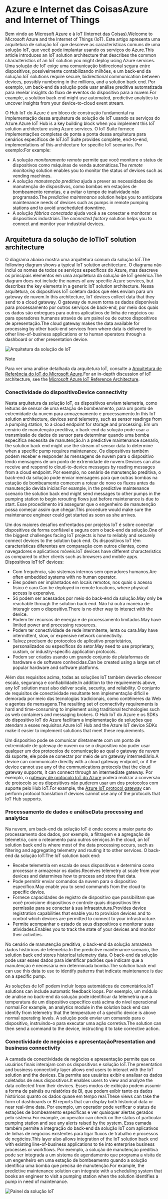 
# <a name="azure-and-internet-of-things"></a><span data-ttu-id="52491-101">Azure e Internet das Coisas</span><span class="sxs-lookup"><span data-stu-id="52491-101">Azure and Internet of Things</span></span>

<span data-ttu-id="52491-102">Bem vindo ao Microsoft Azure e à IoT (Internet das Coisas).</span><span class="sxs-lookup"><span data-stu-id="52491-102">Welcome to Microsoft Azure and the Internet of Things (IoT).</span></span> <span data-ttu-id="52491-103">Este artigo apresenta uma arquitetura de solução IoT que descreve as características comuns de uma solução IoT, que você pode implantar usando os serviços do Azure.</span><span class="sxs-lookup"><span data-stu-id="52491-103">This article introduces an IoT solution architecture that describes the common characteristics of an IoT solution you might deploy using Azure services.</span></span> <span data-ttu-id="52491-104">Uma solução de IoT exige uma comunicação bidirecional segura entre dispositivos, possivelmente contabilizando milhões, e um back-end da solução.</span><span class="sxs-lookup"><span data-stu-id="52491-104">IoT solutions require secure, bidirectional communication between devices, possibly numbering in the millions, and a solution back end.</span></span> <span data-ttu-id="52491-105">Por exemplo, um back-end da solução pode usar análise preditiva automatizada para revelar insights do fluxo de eventos do dispositivo para a nuvem.</span><span class="sxs-lookup"><span data-stu-id="52491-105">For example, a solution back end might use automated, predictive analytics to uncover insights from your device-to-cloud event stream.</span></span>

<span data-ttu-id="52491-106">O Hub IoT do Azure é um bloco de construção fundamental na implementação dessa arquitetura de solução de IoT usando os serviços do Azure.</span><span class="sxs-lookup"><span data-stu-id="52491-106">Azure IoT Hub is a key building block when you implement this IoT solution architecture using Azure services.</span></span> <span data-ttu-id="52491-107">O IoT Suite fornece implementações completas de ponta a ponta dessa arquitetura para cenários específicos de IoT.</span><span class="sxs-lookup"><span data-stu-id="52491-107">IoT Suite provides complete, end-to-end, implementations of this architecture for specific IoT scenarios.</span></span> <span data-ttu-id="52491-108">Por exemplo:</span><span class="sxs-lookup"><span data-stu-id="52491-108">For example:</span></span>

* <span data-ttu-id="52491-109">A solução *monitoramento remoto* permite que você monitore o status de dispositivos como máquinas de venda automáticas.</span><span class="sxs-lookup"><span data-stu-id="52491-109">The *remote monitoring* solution enables you to monitor the status of devices such as vending machines.</span></span>
* <span data-ttu-id="52491-110">A solução *manutenção preditiva* ajuda a prever as necessidades de manutenção de dispositivos, como bombas em estações de bombeamento remotas, e a evitar o tempo de inatividade não programado.</span><span class="sxs-lookup"><span data-stu-id="52491-110">The *predictive maintenance* solution helps you to anticipate maintenance needs of devices such as pumps in remote pumping stations and to avoid unscheduled downtime.</span></span>
* <span data-ttu-id="52491-111">A solução *fábrica conectada* ajuda você a se conectar e monitorar os dispositivos industriais.</span><span class="sxs-lookup"><span data-stu-id="52491-111">The *connected factory* solution helps you to connect and monitor your industrial devices.</span></span>

## <a name="iot-solution-architecture"></a><span data-ttu-id="52491-112">Arquitetura da solução de IoT</span><span class="sxs-lookup"><span data-stu-id="52491-112">IoT solution architecture</span></span>

<span data-ttu-id="52491-113">O diagrama abaixo mostra uma arquitetura comum da solução IoT.</span><span class="sxs-lookup"><span data-stu-id="52491-113">The following diagram shows a typical IoT solution architecture.</span></span> <span data-ttu-id="52491-114">O diagrama não inclui os nomes de todos os serviços específicos do Azure, mas descreve os principais elementos em uma arquitetura da solução de IoT genérica.</span><span class="sxs-lookup"><span data-stu-id="52491-114">The diagram does not include the names of any specific Azure services, but describes the key elements in a generic IoT solution architecture.</span></span> <span data-ttu-id="52491-115">Nessa arquitetura, os dispositivos IoT coletam dados que eles enviam para um gateway de nuvem.</span><span class="sxs-lookup"><span data-stu-id="52491-115">In this architecture, IoT devices collect data that they send to a cloud gateway.</span></span> <span data-ttu-id="52491-116">O gateway de nuvem torna os dados disponíveis para processamento por outros serviços de back-end, por meio dos quais os dados são entregues para outros aplicativos de linha de negócios ou para operadores humanos através de um painel ou de outros dispositivos de apresentação.</span><span class="sxs-lookup"><span data-stu-id="52491-116">The cloud gateway makes the data available for processing by other back-end services from where data is delivered to other line-of-business applications or to human operators through a dashboard or other presentation device.</span></span>

![Arquitetura da solução de IoT][img-solution-architecture]

> [!NOTE]
> <span data-ttu-id="52491-118">Para ver uma análise detalhada da arquitetura IoT, consulte a [Arquitetura de Referência do IoT do Microsoft Azure][lnk-refarch].</span><span class="sxs-lookup"><span data-stu-id="52491-118">For an in-depth discussion of IoT architecture, see the [Microsoft Azure IoT Reference Architecture][lnk-refarch].</span></span>

### <a name="device-connectivity"></a><span data-ttu-id="52491-119">Conectividade do dispositivo</span><span class="sxs-lookup"><span data-stu-id="52491-119">Device connectivity</span></span>

<span data-ttu-id="52491-120">Nesta arquitetura da solução IoT, os dispositivos enviam telemetria, como leituras de sensor de uma estação de bombeamento, para um ponto de extremidade da nuvem para armazenamento e processamento.</span><span class="sxs-lookup"><span data-stu-id="52491-120">In this IoT solution architecture, devices send telemetry, such as sensor readings from a pumping station, to a cloud endpoint for storage and processing.</span></span> <span data-ttu-id="52491-121">Em um cenário de manutenção preditiva, o back-end da solução pode usar a transmissão de dados do sensor para determinar quando uma bomba específica necessita de manutenção.</span><span class="sxs-lookup"><span data-stu-id="52491-121">In a predictive maintenance scenario, the solution back end might use the stream of sensor data to determine when a specific pump requires maintenance.</span></span> <span data-ttu-id="52491-122">Os dispositivos também podem receber e responder às mensagens de nuvem para o dispositivo lendo mensagens de um ponto de extremidade de nuvem.</span><span class="sxs-lookup"><span data-stu-id="52491-122">Devices can also receive and respond to cloud-to-device messages by reading messages from a cloud endpoint.</span></span> <span data-ttu-id="52491-123">Por exemplo, no cenário de manutenção preditiva, o back-end da solução pode enviar mensagens para que outras bombas na estação de bombeamento comecem a rotear de novo os fluxos antes da manutenção devida iniciar.</span><span class="sxs-lookup"><span data-stu-id="52491-123">For example, in the predictive maintenance scenario the solution back end might send messages to other pumps in the pumping station to begin rerouting flows just before maintenance is due to start.</span></span> <span data-ttu-id="52491-124">Esse procedimento irá assegurar que o engenheiro de manutenção possa começar assim que chegar.</span><span class="sxs-lookup"><span data-stu-id="52491-124">This procedure would make sure the maintenance engineer could get started as soon as she arrives.</span></span>

<span data-ttu-id="52491-125">Um dos maiores desafios enfrentados por projetos IoT é sobre conectar dispositivos de forma confiável e segura com o back-end da solução.</span><span class="sxs-lookup"><span data-stu-id="52491-125">One of the biggest challenges facing IoT projects is how to reliably and securely connect devices to the solution back end.</span></span> <span data-ttu-id="52491-126">Os dispositivos IoT têm características diferentes em comparação com outros clientes, como navegadores e aplicativos móveis.</span><span class="sxs-lookup"><span data-stu-id="52491-126">IoT devices have different characteristics as compared to other clients such as browsers and mobile apps.</span></span> <span data-ttu-id="52491-127">Dispositivos IoT:</span><span class="sxs-lookup"><span data-stu-id="52491-127">IoT devices:</span></span>

* <span data-ttu-id="52491-128">Com frequência, são sistemas internos sem operadores humanos.</span><span class="sxs-lookup"><span data-stu-id="52491-128">Are often embedded systems with no human operator.</span></span>
* <span data-ttu-id="52491-129">Eles podem ser implantados em locais remotos, nos quais o acesso físico é caro.</span><span class="sxs-lookup"><span data-stu-id="52491-129">Can be deployed in remote locations, where physical access is expensive.</span></span>
* <span data-ttu-id="52491-130">Só podem ser acessados por meio do back-end da solução.</span><span class="sxs-lookup"><span data-stu-id="52491-130">May only be reachable through the solution back end.</span></span> <span data-ttu-id="52491-131">Não há outra maneira de interagir com o dispositivo.</span><span class="sxs-lookup"><span data-stu-id="52491-131">There is no other way to interact with the device.</span></span>
* <span data-ttu-id="52491-132">Podem ter recursos de energia e de processamento limitados.</span><span class="sxs-lookup"><span data-stu-id="52491-132">May have limited power and processing resources.</span></span>
* <span data-ttu-id="52491-133">Podem ter conectividade de rede intermitente, lenta ou cara.</span><span class="sxs-lookup"><span data-stu-id="52491-133">May have intermittent, slow, or expensive network connectivity.</span></span>
* <span data-ttu-id="52491-134">Talvez precisem de protocolos de aplicativo proprietários, personalizados ou específicos do setor.</span><span class="sxs-lookup"><span data-stu-id="52491-134">May need to use proprietary, custom, or industry-specific application protocols.</span></span>
* <span data-ttu-id="52491-135">Podem ser criados usando um grande conjunto de plataformas de hardware e de software conhecidas.</span><span class="sxs-lookup"><span data-stu-id="52491-135">Can be created using a large set of popular hardware and software platforms.</span></span>

<span data-ttu-id="52491-136">Além dos requisitos acima, todas as soluções IoT também deverão oferecer escala, segurança e confiabilidade.</span><span class="sxs-lookup"><span data-stu-id="52491-136">In addition to the requirements above, any IoT solution must also deliver scale, security, and reliability.</span></span> <span data-ttu-id="52491-137">O conjunto de requisitos de conectividade resultante tem implementação difícil e demorada por meio das tecnologias tradicionais, como contêineres da Web e agentes de mensagens.</span><span class="sxs-lookup"><span data-stu-id="52491-137">The resulting set of connectivity requirements is hard and time-consuming to implement using traditional technologies such as web containers and messaging brokers.</span></span> <span data-ttu-id="52491-138">O Hub IoT do Azure e os SDKs do dispositivo IoT do Azure facilitam a implementação de soluções que atendam a esses requisitos.</span><span class="sxs-lookup"><span data-stu-id="52491-138">Azure IoT Hub and the Azure IoT device SDKs make it easier to implement solutions that meet these requirements.</span></span>

<span data-ttu-id="52491-139">Um dispositivo pode se comunicar diretamente com um ponto de extremidade de gateway de nuvem ou se o dispositivo não puder usar qualquer um dos protocolos de comunicação ao qual o gateway de nuvem dá suporte, ele pode se conectar por meio de um gateway intermediário.</span><span class="sxs-lookup"><span data-stu-id="52491-139">A device can communicate directly with a cloud gateway endpoint, or if the device cannot use any of the communications protocols that the cloud gateway supports, it can connect through an intermediate gateway.</span></span> <span data-ttu-id="52491-140">Por exemplo, o [gateway de protocolo IoT do Azure][lnk-protocol-gateway] poderá realizar a conversão de protocolo se os dispositivos não puderem usar um dos protocolos com suporte pelo Hub IoT.</span><span class="sxs-lookup"><span data-stu-id="52491-140">For example, the [Azure IoT protocol gateway][lnk-protocol-gateway] can perform protocol translation if devices cannot use any of the protocols that IoT Hub supports.</span></span>

### <a name="data-processing-and-analytics"></a><span data-ttu-id="52491-141">Processamento de dados e análise</span><span class="sxs-lookup"><span data-stu-id="52491-141">Data processing and analytics</span></span>

<span data-ttu-id="52491-142">Na nuvem, um back-end da solução IoT é onde ocorre a maior parte do processamento dos dados, por exemplo, a filtragem e a agregação de telemetria, com o roteamento para outros serviços.</span><span class="sxs-lookup"><span data-stu-id="52491-142">In the cloud, an IoT solution back end is where most of the data processing occurs, such as filtering and aggregating telemetry and routing it to other services.</span></span> <span data-ttu-id="52491-143">O back-end da solução IoT:</span><span class="sxs-lookup"><span data-stu-id="52491-143">The IoT solution back end:</span></span>

* <span data-ttu-id="52491-144">Recebe telemetria em escala de seus dispositivos e determina como processar e armazenar os dados.</span><span class="sxs-lookup"><span data-stu-id="52491-144">Receives telemetry at scale from your devices and determines how to process and store that data.</span></span> 
* <span data-ttu-id="52491-145">Pode permitir enviar comandos da nuvem para o dispositivo específico.</span><span class="sxs-lookup"><span data-stu-id="52491-145">May enable you to send commands from the cloud to specific device.</span></span>
* <span data-ttu-id="52491-146">Fornece capacidades de registro de dispositivo que possibilitam que você provisione dispositivos e controle quais dispositivos têm permissão para se conectar à sua infraestrutura.</span><span class="sxs-lookup"><span data-stu-id="52491-146">Provides device registration capabilities that enable you to provision devices and to control which devices are permitted to connect to your infrastructure.</span></span>
* <span data-ttu-id="52491-147">Permite acompanhar o estado de seus dispositivos e monitorar suas atividades.</span><span class="sxs-lookup"><span data-stu-id="52491-147">Enables you to track the state of your devices and monitor their activities.</span></span>

<span data-ttu-id="52491-148">No cenário de manutenção preditiva, o back-end da solução armazena dados históricos de telemetria.</span><span class="sxs-lookup"><span data-stu-id="52491-148">In the predictive maintenance scenario, the solution back end stores historical telemetry data.</span></span> <span data-ttu-id="52491-149">O back-end da solução pode usar esses dados para identificar padrões que indicam que a manutenção é necessária em determinada bomba.</span><span class="sxs-lookup"><span data-stu-id="52491-149">The solution back end can use this data to use to identify patterns that indicate maintenance is due on a specific pump.</span></span>

<span data-ttu-id="52491-150">As soluções de IoT podem incluir loops automáticos de comentários.</span><span class="sxs-lookup"><span data-stu-id="52491-150">IoT solutions can include automatic feedback loops.</span></span> <span data-ttu-id="52491-151">Por exemplo, um módulo de análise no back-end da solução pode identificar da telemetria que a temperatura de um dispositivo específico está acima do nível operacional normal.</span><span class="sxs-lookup"><span data-stu-id="52491-151">For example, an analytics module in the solution back end can identify from telemetry that the temperature of a specific device is above normal operating levels.</span></span> <span data-ttu-id="52491-152">A solução pode enviar um comando para o dispositivo, instruindo-o para executar uma ação corretiva.</span><span class="sxs-lookup"><span data-stu-id="52491-152">The solution can then send a command to the device, instructing it to take corrective action.</span></span>

### <a name="presentation-and-business-connectivity"></a><span data-ttu-id="52491-153">Conectividade de negócios e apresentação</span><span class="sxs-lookup"><span data-stu-id="52491-153">Presentation and business connectivity</span></span>

<span data-ttu-id="52491-154">A camada de conectividade de negócios e apresentação permite que os usuários finais interajam com os dispositivos e solução IoT.</span><span class="sxs-lookup"><span data-stu-id="52491-154">The presentation and business connectivity layer allows end users to interact with the IoT solution and the devices.</span></span> <span data-ttu-id="52491-155">Ela permite aos usuários exibir e analisar os dados coletados de seus dispositivos.</span><span class="sxs-lookup"><span data-stu-id="52491-155">It enables users to view and analyze the data collected from their devices.</span></span> <span data-ttu-id="52491-156">Esses modos de exibição podem assumir a forma de painéis ou relatórios de BI, que podem exibir tanto os dados históricos quanto os dados quase em tempo real.</span><span class="sxs-lookup"><span data-stu-id="52491-156">These views can take the form of dashboards or BI reports that can display both historical data or near real-time data.</span></span> <span data-ttu-id="52491-157">Por exemplo, um operador pode verificar o status de estações de bombeamento específicas e ver quaisquer alertas gerados pelo sistema.</span><span class="sxs-lookup"><span data-stu-id="52491-157">For example, an operator can check on the status of particular pumping station and see any alerts raised by the system.</span></span> <span data-ttu-id="52491-158">Essa camada também permite a integração do back-end da solução IoT com aplicativos de linhas de negócios existentes para ligar fluxos de trabalho e processos de negócios.</span><span class="sxs-lookup"><span data-stu-id="52491-158">This layer also allows integration of the IoT solution back end with existing line-of-business applications to tie into enterprise business processes or workflows.</span></span> <span data-ttu-id="52491-159">Por exemplo, a solução de manutenção preditiva pode ser integrada a um sistema de agendamento que programa a visita de um engenheiro em uma estação de bombeamento quando a solução identifica uma bomba que precisa de manutenção.</span><span class="sxs-lookup"><span data-stu-id="52491-159">For example, the predictive maintenance solution can integrate with a scheduling system that books an engineer to visit a pumping station when the solution identifies a pump in need of maintenance.</span></span>

![Painel da solução IoT][img-dashboard]

[img-solution-architecture]: ./media/iot-azure-and-iot/iot-reference-architecture.png
[img-dashboard]: ./media/iot-azure-and-iot/iot-suite.png

[lnk-machinelearning]: http://azure.microsoft.com/documentation/services/machine-learning/
[Azure IoT Suite]: http://azure.microsoft.com/solutions/iot
[lnk-protocol-gateway]:  ../articles/iot-hub/iot-hub-protocol-gateway.md
[lnk-refarch]: http://download.microsoft.com/download/A/4/D/A4DAD253-BC21-41D3-B9D9-87D2AE6F0719/Microsoft_Azure_IoT_Reference_Architecture.pdf
